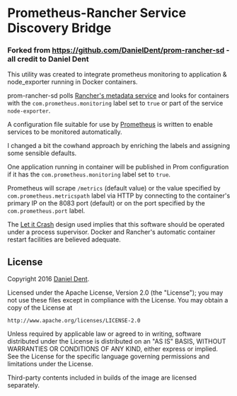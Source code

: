 # Prometheus-Rancher Service Discovery Bridge

### Forked from https://github.com/DanielDent/prom-rancher-sd - all credit to Daniel Dent

This utility was created to integrate prometheus monitoring to application & node_exporter running in Docker containers.

prom-rancher-sd polls [Rancher's metadata service](http://docs.rancher.com/rancher/metadata-service/) and looks for containers with the `com.prometheus.monitoring` label set to `true` or part of the service `node-exporter`.

A configuration file suitable for use by [Prometheus](http://prometheus.io/) is written to enable services to be monitored automatically. 


I changed a bit the cowhand approach by enriching the labels and assigning some sensible defaults. 

One application running in container will be published in Prom configuration if it has the `com.prometheus.monitoring` label set to `true`. 

Prometheus will scrape `/metrics` (default value) or the value specified by `com.prometheus.metricspath` label via HTTP by connecting to the container's primary IP on the 8083 port (default) or on the port specified by the `com.prometheus.port` label.

The [Let it Crash](http://c2.com/cgi/wiki?LetItCrash) design used implies that this software should be operated under a process supervisor. Docker and Rancher's automatic container restart facilities are believed adequate.

## License

Copyright 2016 [Daniel Dent](https://www.danieldent.com/).

Licensed under the Apache License, Version 2.0 (the "License");
you may not use these files except in compliance with the License.
You may obtain a copy of the License at

    http://www.apache.org/licenses/LICENSE-2.0

Unless required by applicable law or agreed to in writing, software
distributed under the License is distributed on an "AS IS" BASIS,
WITHOUT WARRANTIES OR CONDITIONS OF ANY KIND, either express or implied.
See the License for the specific language governing permissions and
limitations under the License.

Third-party contents included in builds of the image are licensed separately.
